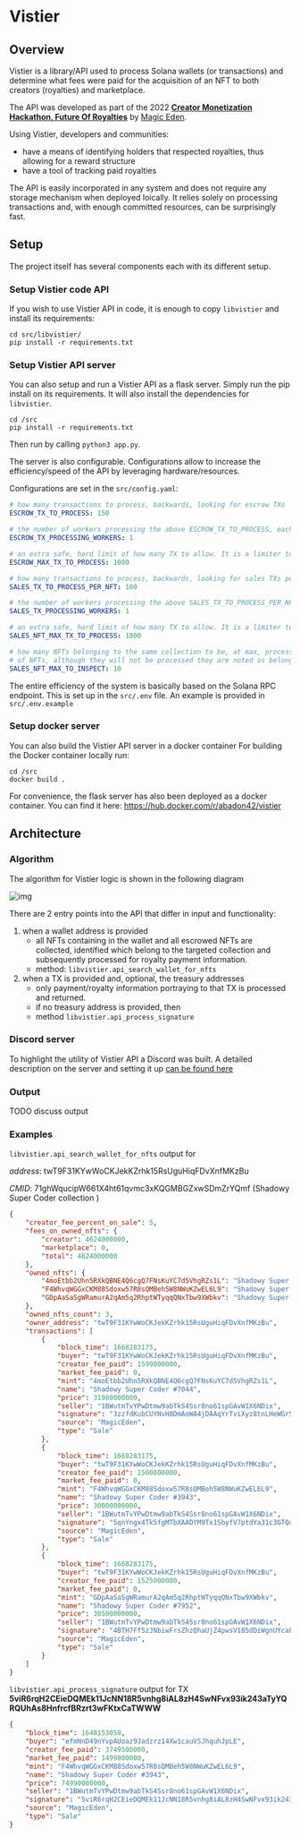 # Vistier

## Overview
Vistier is a library/API used to process Solana wallets (or transactions) 
and determine what fees were paid for the acquisition of an NFT to
both creators (royalties) and marketplace.

The API was developed as part of the 2022 **[Creator Monetization Hackathon,
Future Of Royalties](https://gitcoin.co/issue/29544)** by [Magic Eden](https://magiceden.io/).

Using Vistier, developers and communities:
- have a means of identifying holders that respected royalties,
thus allowing for a reward structure 
- have a tool of tracking paid royalties

The API is easily incorporated in any system and does not require any storage mechanism when deployed loically.
It relies solely on processing transactions and, with enough committed resources, 
can be surprisingly fast.

## Setup

The project itself has several components each with its different setup.

### Setup Vistier code API 
If you wish to use Vistier API in code, it is enough to copy `libvistier` and install its requirements:

```shell
cd src/libvistier/
pip install -r requirements.txt
```

### Setup Vistier API server
You can also setup and run a Vistier API as a flask server. Simply run the pip install on its requirements. 
It will also install the dependencies for `libvistier`.

```shell
cd /src
pip install -r requirements.txt
```
Then run by calling `python3 app.py`.

The server is also configurable. Configurations allow to increase the efficiency/speed of the API
by leveraging hardware/resources.

Configurations are set in the `src/config.yaml`:
```yaml
# how many transactions to process, backwards, looking for escrow TXs
ESCROW_TX_TO_PROCESS: 150

# the number of workers processing the above ESCROW_TX_TO_PROCESS, each being given an equal share
ESCROW_TX_PROCESSING_WORKERS: 1

# an extra safe, hard limit of how many TX to allow. It is a limiter to the above one
ESCROW_MAX_TX_TO_PROCESS: 1000

# how many transactions to process, backwards, looking for sales TXs per NFT (a wallet can hold many NFTs)
SALES_TX_TO_PROCESS_PER_NFT: 100

# the number of workers processing the above SALES_TX_TO_PROCESS_PER_NFT, each being given an equal share
SALES_TX_PROCESSING_WORKERS: 1

# an extra safe, hard limit of how many TX to allow. It is a limiter to the above SALES_TX_TO_PROCESS_PER_NFT
SALES_NFT_MAX_TX_TO_PROCESS: 1000

# how many NFTs belonging to the same collection to be, at max, processed. If there are more than this number
# of NFTs, although they will not be processed they are noted as belonging to the wallet
SALES_NFT_MAX_TO_INSPECT: 10
```
The entire efficiency of the system is basically based on the Solana RPC endpoint.
This is set up in the `src/.env` file. An example is provided in `src/.env.example`

### Setup docker server
You can also build the Vistier API server in a docker container
For building the Docker container locally run:
```shell
cd /src
docker build .
```
For convenience, the flask server has also been deployed as a docker container.
You can find it here: https://hub.docker.com/r/abadon42/vistier


## Architecture

### Algorithm
The algorithm for Vistier logic is shown in the following diagram

![img](resources/vistier-algorithm-white.PNG)

There are 2 entry points into the API that differ in input and functionality:
1. when a wallet address is provided
   - all NFTs containing in the wallet and all escrowed NFTs are collected, 
identified which belong to the targeted collection and subsequently processed for royalty payment information.
   - method: `libvistier.api_search_wallet_for_nfts`
2. when a TX is provided and, optional, the treasury addresses 
   - only payment/royalty information portraying to that TX is processed and returned.
   - if no treasury address is provided, then 
   - method `libvistier.api_process_signature`

### Discord server

To highlight the utility of Vistier API a Discord was built. 
A detailed description on the server and setting it up [can be found here](./discord/README.md)

### Output

TODO discuss output

### Examples

`libvistier.api_search_wallet_for_nfts` output for

_address_: twT9F31KYwWoCKJekKZrhk15RsUguHiqFDvXnfMKzBu 

_CMID_: 71ghWqucipW661X4ht61qvmc3xKQGMBGZxwSDmZrYQmf (Shadowy Super Coder collection )

```json
{
    "creator_fee_percent_on_sale": 5,
    "fees_on_owned_nfts": {
        "creator": 4624000000,
        "marketplace": 0,
        "total": 4624000000
    },
    "owned_nfts": {
        "4moEtbb2Uhn5RXkQBNE4Q6cgQ7FNsKuYC7d5VhgRZs1L": "Shadowy Super Coder #7044",
        "F4WhvqWGGxCKM88Sdoxw57R8sQMBeh5W8NWuKZwEL6L9": "Shadowy Super Coder #3943",
        "GDpAaSaSgWRamurA2qAm5q2RhptWTyqqQNxTbw9XWbkv": "Shadowy Super Coder #7952"
    },
    "owned_nfts_count": 3,
    "owner_address": "twT9F31KYwWoCKJekKZrhk15RsUguHiqFDvXnfMKzBu",
    "transactions": [
        {
            "block_time": 1668283175,
            "buyer": "twT9F31KYwWoCKJekKZrhk15RsUguHiqFDvXnfMKzBu",
            "creator_fee_paid": 1599000000,
            "market_fee_paid": 0,
            "mint": "4moEtbb2Uhn5RXkQBNE4Q6cgQ7FNsKuYC7d5VhgRZs1L",
            "name": "Shadowy Super Coder #7044",
            "price": 31980000000,
            "seller": "1BWutmTvYPwDtmw9abTkS4Ssr8no61spGAvW1X6NDix",
            "signature": "3zzfdKubCUYNvH8DmAoWA4jDAAqYrTviXyz8tnLHeWGr5BXS698NF8NX7PxuuMzEVTFNX2imdWGxaDvLm7dTsghJ",
            "source": "MagicEden",
            "type": "Sale"
        },
        {
            "block_time": 1668283175,
            "buyer": "twT9F31KYwWoCKJekKZrhk15RsUguHiqFDvXnfMKzBu",
            "creator_fee_paid": 1500000000,
            "market_fee_paid": 0,
            "mint": "F4WhvqWGGxCKM88Sdoxw57R8sQMBeh5W8NWuKZwEL6L9",
            "name": "Shadowy Super Coder #3943",
            "price": 30000000000,
            "seller": "1BWutmTvYPwDtmw9abTkS4Ssr8no61spGAvW1X6NDix",
            "signature": "5qnYngx4Tk5fgMTbXAADYM9Tx1SbyfV7ptdYa31c3GTQd7aZzkDrgyep77Yb8dhxBKvkqhSwuumJcUKMM49Hh6L5",
            "source": "MagicEden",
            "type": "Sale"
        },
        {
            "block_time": 1668283175,
            "buyer": "twT9F31KYwWoCKJekKZrhk15RsUguHiqFDvXnfMKzBu",
            "creator_fee_paid": 1525000000,
            "market_fee_paid": 0,
            "mint": "GDpAaSaSgWRamurA2qAm5q2RhptWTyqqQNxTbw9XWbkv",
            "name": "Shadowy Super Coder #7952",
            "price": 30500000000,
            "seller": "1BWutmTvYPwDtmw9abTkS4Ssr8no61spGAvW1X6NDix",
            "signature": "4BTH7Ff5zJNbiwFrsZhzQhaUjZ4pwsV185dDiWgnUYcaLRGrSEB4JcLaQPmMnmVLgPy5pPWzFto4hQXAbsyTaARL",
            "source": "MagicEden",
            "type": "Sale"
        }
    ]
}
```

`libvistier.api_process_signature` output for TX __5viR6rqH2CEieDQMEk11JcNN18R5vnhg8iAL8zH4SwNFvx93ik243aTyYQRQUhAs8HnfrcfBRzrt3wFKtxCaTWWW__
```json
{
    "block_time": 1648153058,
    "buyer": "efmNnD49nYvpAUoaz9Jadzrz14Xw1cauVSJhquhJpLE",
    "creator_fee_paid": 3749500000,
    "market_fee_paid": 1499800000,
    "mint": "F4WhvqWGGxCKM88Sdoxw57R8sQMBeh5W8NWuKZwEL6L9",
    "name": "Shadowy Super Coder #3943",
    "price": 74990000000,
    "seller": "1BWutmTvYPwDtmw9abTkS4Ssr8no61spGAvW1X6NDix",
    "signature": "5viR6rqH2CEieDQMEk11JcNN18R5vnhg8iAL8zH4SwNFvx93ik243aTyYQRQUhAs8HnfrcfBRzrt3wFKtxCaTWWW",
    "source": "MagicEden",
    "type": "Sale"
}
```






